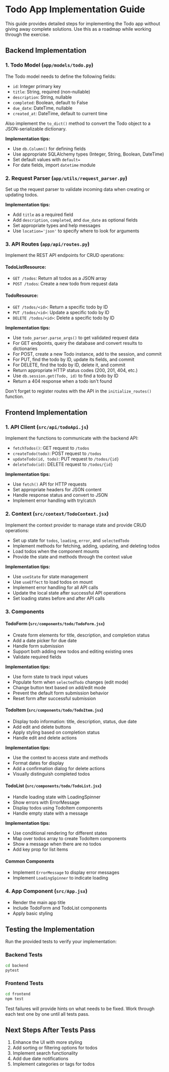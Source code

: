 # Todo App Implementation Guide

This guide provides detailed steps for implementing the Todo app without giving away complete solutions. Use this as a roadmap while working through the exercise.

## Backend Implementation

### 1. Todo Model (`app/models/todo.py`)

The Todo model needs to define the following fields:
- `id`: Integer primary key
- `title`: String, required (non-nullable)
- `description`: String, nullable
- `completed`: Boolean, default to False
- `due_date`: DateTime, nullable
- `created_at`: DateTime, default to current time

Also implement the `to_dict()` method to convert the Todo object to a JSON-serializable dictionary.

**Implementation tips:**
- Use `db.Column()` for defining fields
- Use appropriate SQLAlchemy types (Integer, String, Boolean, DateTime)
- Set default values with `default=`
- For date fields, import `datetime` module

### 2. Request Parser (`app/utils/request_parser.py`)

Set up the request parser to validate incoming data when creating or updating todos.

**Implementation tips:**
- Add `title` as a required field
- Add `description`, `completed`, and `due_date` as optional fields
- Set appropriate types and help messages
- Use `location='json'` to specify where to look for arguments

### 3. API Routes (`app/api/routes.py`)

Implement the REST API endpoints for CRUD operations:

#### TodoListResource:
- `GET /todos`: Return all todos as a JSON array
- `POST /todos`: Create a new todo from request data

#### TodoResource:
- `GET /todos/<id>`: Return a specific todo by ID
- `PUT /todos/<id>`: Update a specific todo by ID
- `DELETE /todos/<id>`: Delete a specific todo by ID

**Implementation tips:**
- Use `todo_parser.parse_args()` to get validated request data
- For GET endpoints, query the database and convert results to dictionaries
- For POST, create a new Todo instance, add to the session, and commit
- For PUT, find the todo by ID, update its fields, and commit
- For DELETE, find the todo by ID, delete it, and commit
- Return appropriate HTTP status codes (200, 201, 404, etc.)
- Use `db.session.get(Todo, id)` to find a todo by ID
- Return a 404 response when a todo isn't found

Don't forget to register routes with the API in the `initialize_routes()` function.

## Frontend Implementation

### 1. API Client (`src/api/todoApi.js`)

Implement the functions to communicate with the backend API:

- `fetchTodos()`: GET request to `/todos`
- `createTodo(todo)`: POST request to `/todos`
- `updateTodo(id, todo)`: PUT request to `/todos/{id}`
- `deleteTodo(id)`: DELETE request to `/todos/{id}`

**Implementation tips:**
- Use `fetch()` API for HTTP requests
- Set appropriate headers for JSON content
- Handle response status and convert to JSON
- Implement error handling with try/catch

### 2. Context (`src/context/TodoContext.jsx`)

Implement the context provider to manage state and provide CRUD operations:

- Set up state for `todos`, `loading`, `error`, and `selectedTodo`
- Implement methods for fetching, adding, updating, and deleting todos
- Load todos when the component mounts
- Provide the state and methods through the context value

**Implementation tips:**
- Use `useState` for state management
- Use `useEffect` to load todos on mount
- Implement error handling for all API calls
- Update the local state after successful API operations
- Set loading states before and after API calls

### 3. Components

#### TodoForm (`src/components/todo/TodoForm.jsx`)
- Create form elements for title, description, and completion status
- Add a date picker for due date
- Handle form submission
- Support both adding new todos and editing existing ones
- Validate required fields

**Implementation tips:**
- Use form state to track input values
- Populate form when `selectedTodo` changes (edit mode)
- Change button text based on add/edit mode
- Prevent the default form submission behavior
- Reset form after successful submission

#### TodoItem (`src/components/todo/TodoItem.jsx`)
- Display todo information: title, description, status, due date
- Add edit and delete buttons
- Apply styling based on completion status
- Handle edit and delete actions

**Implementation tips:**
- Use the context to access state and methods
- Format dates for display
- Add a confirmation dialog for delete actions
- Visually distinguish completed todos

#### TodoList (`src/components/todo/TodoList.jsx`)
- Handle loading state with LoadingSpinner
- Show errors with ErrorMessage
- Display todos using TodoItem components
- Handle empty state with a message

**Implementation tips:**
- Use conditional rendering for different states
- Map over todos array to create TodoItem components
- Show a message when there are no todos
- Add key prop for list items

#### Common Components
- Implement `ErrorMessage` to display error messages
- Implement `LoadingSpinner` to indicate loading

### 4. App Component (`src/App.jsx`)
- Render the main app title
- Include TodoForm and TodoList components
- Apply basic styling

## Testing the Implementation

Run the provided tests to verify your implementation:

### Backend Tests
```bash
cd backend
pytest
```

### Frontend Tests
```bash
cd frontend
npm test
```

Test failures will provide hints on what needs to be fixed. Work through each test one by one until all tests pass.

## Next Steps After Tests Pass

1. Enhance the UI with more styling
2. Add sorting or filtering options for todos
3. Implement search functionality
4. Add due date notifications
5. Implement categories or tags for todos
